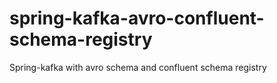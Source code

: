 # spring-kafka-avro-confluent-schema-registry
Spring-kafka with avro schema and confluent schema registry
